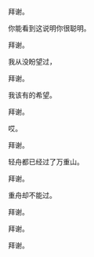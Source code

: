 拜谢。

你能看到这说明你很聪明。

拜谢。

我从没盼望过，

拜谢。

我该有的希望。

拜谢。

哎。

拜谢。

轻舟都已经过了万重山。

拜谢。

重舟却不能过。

拜谢。

拜谢。

拜谢。
